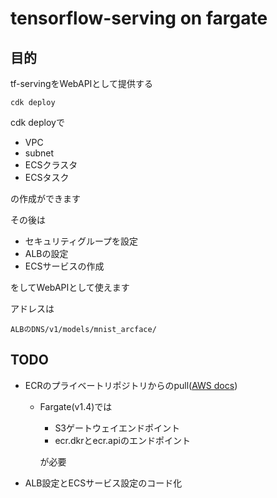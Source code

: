 # tensorflow-serving on fargate

## 目的
tf-servingをWebAPIとして提供する

```
cdk deploy
```

cdk deployで
- VPC
- subnet
- ECSクラスタ
- ECSタスク

の作成ができます

その後は
- セキュリティグループを設定
- ALBの設定
- ECSサービスの作成

をしてWebAPIとして使えます

アドレスは
```
ALBのDNS/v1/models/mnist_arcface/
```

## TODO
- ECRのプライベートリポジトリからのpull([AWS docs](https://docs.aws.amazon.com/ja_jp/AmazonECR/latest/userguide/vpc-endpoints.html#ecr-setting-up-s3-gateway))

	- Fargate(v1.4)では
		- S3ゲートウェイエンドポイント
		- ecr.dkrとecr.apiのエンドポイント

		が必要

- ALB設定とECSサービス設定のコード化


